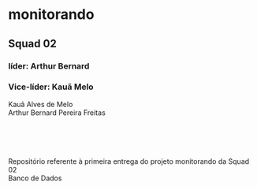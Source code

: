 # monitorando
## Squad 02
### líder: Arthur Bernard
### Vice-líder: Kauã Melo
<p> Kauã Alves de Melo</br>
Arthur Bernard Pereira Freitas </br> 
 </br> 
 </br> 
 </br> 
</br>
</p>

Repositório referente à primeira entrega do projeto monitorando da Squad 02</br> 
Banco de Dados

